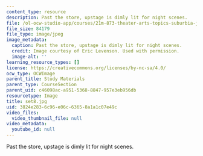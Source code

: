 ```yaml
---
content_type: resource
description: Past the store, upstage is dimly lit for night scenes.
file: /ol-ocw-studio-app/courses/21m-873-theater-arts-topics-suburbia-january-iap-2008/3824e2836c96e06c63658a1a1c07e49c_set8.jpg
file_size: 84179
file_type: image/jpeg
image_metadata:
  caption: Past the store, upstage is dimly lit for night scenes.
  credit: Image courtesy of Eric Levenson. Used with permission.
  image-alt: ''
learning_resource_types: []
license: https://creativecommons.org/licenses/by-nc-sa/4.0/
ocw_type: OCWImage
parent_title: Study Materials
parent_type: CourseSection
parent_uid: c46098ac-a951-5368-8847-957e3eb956db
resourcetype: Image
title: set8.jpg
uid: 3824e283-6c96-e06c-6365-8a1a1c07e49c
video_files:
  video_thumbnail_file: null
video_metadata:
  youtube_id: null
---
```

Past the store, upstage is dimly lit for night scenes.